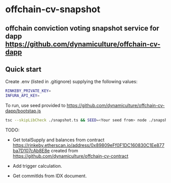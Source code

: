 # offchain-cv-snapshot
## offchain conviction voting snapshot service for dapp https://github.com/dynamiculture/offchain-cv-dapp
## Quick start
Create .env (listed in .gitignore) supplying the following values:
```sh
RINKEBY_PRIVATE_KEY=
INFURA_API_KEY=
```
To run, use seed provided to https://github.com/dynamiculture/offchain-cv-dapp/bootstap.js
```sh
tsc --skipLibCheck ./snapshot.ts && SEED=<Your seed from> node ./snapshot.js
```
TODO:

- Get totalSupply and balances from contract https://rinkeby.etherscan.io/address/0x89809eFf0F1DC160830C1Ee877ba7D107cAb8E8e 
created from 
https://github.com/dynamiculture/offchain-cv-contract

- Add trigger calculation.
- Get commitIds from IDX document.